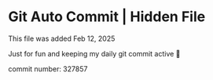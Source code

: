# Git Auto Commit | Hidden File

This file was added Feb 12, 2025

Just for fun and keeping my daily git commit active 🤪

commit number: 327857

